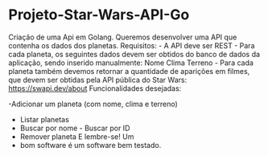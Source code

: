 # Projeto-Star-Wars-API-Go

Criação de uma Api em Golang.
 Queremos desenvolver uma API que contenha os dados dos planetas.
Requisitos: - A API deve ser REST - Para cada planeta, os seguintes dados devem ser obtidos do banco de dados da aplicação,
sendo inserido manualmente: Nome Clima Terreno - Para cada planeta também devemos retornar a quantidade de aparições em filmes, 
que devem ser obtidas pela API pública do Star Wars: https://swapi.dev/about Funcionalidades desejadas: 

-Adicionar um planeta (com nome, clima e terreno) 
- Listar planetas
- Buscar por nome - Buscar por ID
- Remover planeta E lembre-se! Um
- bom software é um software bem testado.